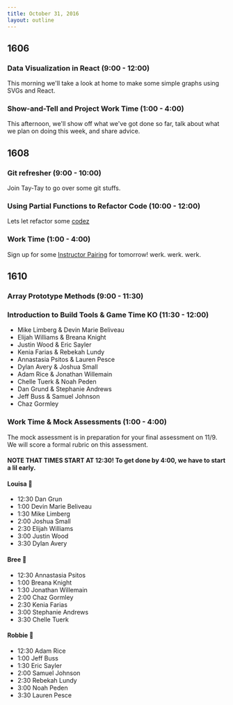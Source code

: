 ```yaml
---
title: October 31, 2016
layout: outline
---
```


## 1606

### Data Visualization in React (9:00 - 12:00)

This morning we'll take a look at home to make some simple graphs using SVGs and React.

### Show-and-Tell and Project Work Time (1:00 - 4:00)

This afternoon, we'll show off what we've got done so far, talk about what we plan on doing this week, and share advice.



## 1608

### Git refresher (9:00 - 10:00)

Join Tay-Tay to go over some git stuffs.

### Using Partial Functions to Refactor Code (10:00 - 12:00)

Lets let refactor some [codez](https://gist.github.com/joshuajhun/14db294c5af455b249b669a1ed533fdb)

### Work Time (1:00 - 4:00)

Sign up for some [Instructor Pairing](https://public.etherpad-mozilla.org/p/instructor-pairing) for tomorrow!
werk. werk. werk.


## 1610

### Array Prototype Methods (9:00 - 11:30)

### Introduction to Build Tools & Game Time KO (11:30 - 12:00)

* Mike Limberg & Devin Marie Beliveau
* Elijah Williams & Breana Knight
* Justin Wood & Eric Sayler
* Kenia Farias & Rebekah Lundy
* Annastasia Psitos & Lauren Pesce
* Dylan Avery & Joshua Small
* Adam Rice & Jonathan Willemain
* Chelle Tuerk & Noah Peden
* Dan Grund & Stephanie Andrews
* Jeff Buss & Samuel Johnson  
* Chaz Gormley

### Work Time & Mock Assessments (1:00 - 4:00)
The mock assessment is in preparation for your final assessment on 11/9.
We will score a formal rubric on this assessment.

#### NOTE THAT TIMES START AT 12:30! To get done by 4:00, we have to start a lil early.

#### Louisa :hear_no_evil:

- 12:30 Dan Grun
- 1:00 Devin Marie Beliveau
- 1:30 Mike Limberg
- 2:00 Joshua Small
- 2:30 Elijah Williams
- 3:00 Justin Wood
- 3:30 Dylan Avery

#### Bree :see_no_evil:

- 12:30 Annastasia Psitos
- 1:00 Breana Knight
- 1:30 Jonathan Willemain
- 2:00 Chaz Gormley
- 2:30 Kenia Farias
- 3:00 Stephanie Andrews
- 3:30 Chelle Tuerk

#### Robbie :speak_no_evil:

- 12:30 Adam Rice
- 1:00 Jeff Buss
- 1:30 Eric Sayler
- 2:00 Samuel Johnson
- 2:30 Rebekah Lundy
- 3:00 Noah Peden
- 3:30 Lauren Pesce
